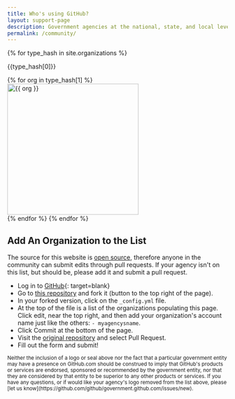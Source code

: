 ```yaml
---
title: Who's using GitHub?
layout: support-page
description: Government agencies at the national, state, and local level use GitHub to share and collaborate. If you don't see your organization on this list, follow the instructions below to add it!
permalink: /community/
---
```

<div id="community" class="container">
  <div class="row">
    <div class="span8">
    {% for type_hash in site.organizations %}
    <div class="type-block"><p>{{type_hash[0]}}</p></div>
      {% for org in type_hash[1] %}
        <div class="organization">
          <a href="http://github.com/{{ org }}" title="{{ org }}">
            <img class="avatar" src="https://github.com/{{ org }}.png" width="300" alt= "{{ org }}" target="_blank"/>
          </a>
        </div>
      {% endfor %}
    {% endfor %}
    </div>
  </div>

  <div class="row section">
    <div class="span6" markdown="1">

## Add An Organization to the List

The source for this website is [open source](https://github.com/github/government.github.com), therefore anyone in the community can submit edits through pull requests. If your agency isn't on this list, but should be, please add it and submit a pull request.

* Log in to [GitHub](https://github.com){: target=blank}
* Go to [this repository](https://github.com/github/government.github.com) and fork it (button to the top right of the page).
* In your forked version, click on the `_config.yml` file.
* At the top of the file is a list of the organizations populating this page. Click edit, near the top right, and then add your organization's account name just like the others: `- myagencysname`.
* Click Commit at the bottom of the page.
* Visit the [original repository](https://github.com/github/government.github.com) and select Pull Request.
* Fill out the form and submit!

</div>
</div>

  <div class="row section">
    <div class="span6 fine-print">
      <small markdown="1">
Neither the inclusion of a logo or seal above nor the fact that a particular government entity may have a presence on GitHub.com should be construed to imply that GitHub's products or services are endorsed, sponsored or recommended by the government entity, nor that they are considered by that entity to be superior to any other products or services. If you have any questions, or if would like your agency's logo removed from the list above, please [let us know](https://github.com/github/government.github.com/issues/new).
      </small>
    </div>
  </div>
</div>
